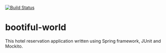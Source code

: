 [![Build Status](https://travis-ci.org/kamaudan/bootiful-world.svg?branch=master)](https://travis-ci.org/kamaudan/bootiful-world)

# bootiful-world
This hotel reservation application written using Spring framework, JUnit and Mockito.
